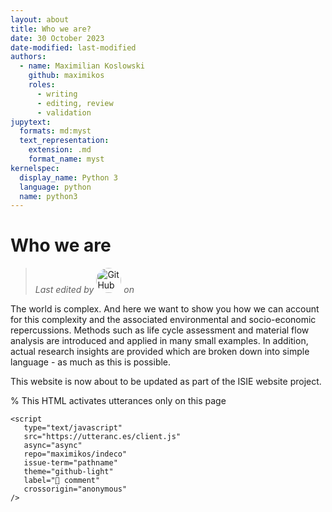 ```yaml
---
layout: about
title: Who we are?
date: 30 October 2023
date-modified: last-modified
authors:
  - name: Maximilian Koslowski
    github: maximikos
    roles:
      - writing
      - editing, review
      - validation
jupytext:
  formats: md:myst
  text_representation:
    extension: .md
    format_name: myst
kernelspec:
  display_name: Python 3
  language: python
  name: python3
---
```


<!--
<h1>{{ .layout.title }}</h1>

<h1>{{ .Layout.title }}</h1>

<h1>{{ layout.title }}</h1>

<h1>{{ Layout.title }}</h1>

<h1>{{ content.title }}</h1>

<h1>{{ Content.title }}</h1>

{{ title }}

{ title }

hello {{ $.Page.title }}

hello {{ $.Page.Param.title }}

# hello {{ $frontmatter.title }}

# {{ frontmatter.title }}

{ frontmatter.title }

{frontmatter.title}

# {{ about.title }}

# {% $frontmatter.title %}

# {{ params.title }}

# {{ .title }}

# {{ $.title }}
--->

# Who we are

> *Last edited by* <a href=”https://github.com/maximikos“><img src="https://github.com/maximikos.png" alt="GitHub user" title="Max Koslowski" width="40" style="border-radius: 50%" /></a> *on* <i><a id="current_date"></a></i>

The world is complex. And here we want to show you how we can account for this complexity and the associated environmental and socio-economic repercussions. Methods such as life cycle assessment and material flow analysis are introduced and applied in many small examples. In addition, actual research insights are provided which are broken down into simple language - as much as this is possible.

This website is now about to be updated as part of the ISIE website project.

% This HTML activates utterances only on this page
```{raw} html
<script
   type="text/javascript"
   src="https://utteranc.es/client.js"
   async="async"
   repo="maximikos/indeco"
   issue-term="pathname"
   theme="github-light"
   label="💬 comment"
   crossorigin="anonymous"
/>
```